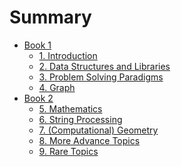 # Summary

- [Book 1]()
  - [1. Introduction](chapter_1.md)
  - [2. Data Structures and Libraries](./chapter_2.md)
  - [3. Problem Solving Paradigms](./chapter_3.md)
  - [4. Graph](./chapter_4.md)
- [Book 2]()
  - [5. Mathematics](./chapter_5.md)
  - [6. String Processing](./chapter_6.md)
  - [7. (Computational) Geometry](./chapter_7.md)
  - [8. More Advance Topics](./chapter_8.md)
  - [9. Rare Topics](./chapter_9.md)
